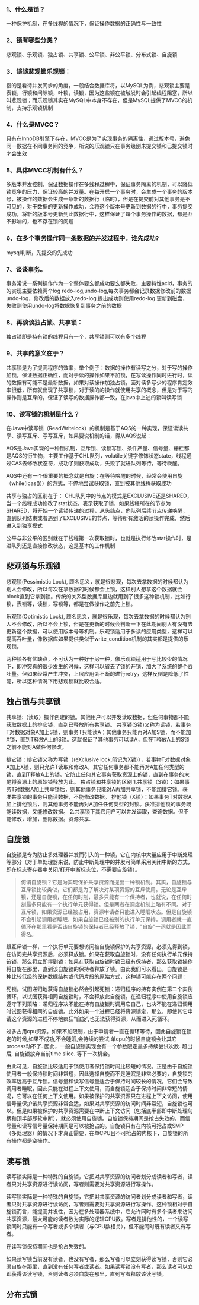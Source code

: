 ### 1、什么是锁？
一种保护机制，在多线程的情况下，保证操作数据的正确性与一致性

### 2、锁有哪些分类？
悲观锁、乐观锁、独占锁、共享锁、公平锁、非公平锁、分布式锁、自旋锁

### 3、谈谈悲观锁乐观锁：
指的是看待并发同步的角度，一般结合数据库将，以MySQL为例，悲观锁主要是表锁，行锁和间隙锁，叶锁，读锁，因为这些锁在被触发时会引起线程阻塞，所以叫悲观锁；而乐观锁其实在MySQL中本身不存在，但是MySQL提供了MVCC的机制，支持乐观锁机制

### 4、什么是MVCC？
只有在InnoDB引擎下存在，MVCC是为了实现事务的隔离性，通过版本号，避免同一数据在不同事务间的竞争，所说的乐观锁只在事务级别未提交锁和已提交锁时才会生效

### 5、具体MVCC机制有什么？
多版本并发控制，保证数据操作在多线程过程中，保证事务隔离的机制，可以降低锁竞争的压力，保证较高的并发量。在每开启一个事务时，会生成一个事务的版本号，被操作的数据会生成一条新的数据行（临时），但是在提交前对其他事务是不可见的，对于数据的更新操作成功，会将这个版本号更新到数据的行中，事务提交成功，将新的版本号更新到此数据行中，这样保证了每个事务操作的数据，都是互不影响的，也不存在锁的问题

### 6、在多个事务操作同一条数据的并发过程中，谁先成功?
mysql判断，先提交的先成功

### 7、谈谈事务。
事务常说一系列操作作为一个整体要么都成功要么都失败，主要特性acid，事务的的实现主要依赖两个log redo-log,undo-log,每次事务都会记录数据修改前的数据undo-log，修改后的数据放入redo-log,提出成功则使用redo-log 更新到磁盘，失败则使用undo-log将数据恢复到事务之前的数据

### 8、再谈谈独占锁、共享锁：
独占锁即是持有锁的线程只有一个，共享锁则可以有多个线程

### 9、共享的意义在于？
共享锁是为了提高程序的效率，举个例子：数据的操作有读写之分，对于写的操作加锁，保证数据正确性，而对于读的操作如果不加锁，在写读操作同时进行时，读的数据有可能不是最新数据，如果对读操作加独占锁，面对读多写少的程序肯定效率很低，所有就出现了共享锁，对于读的的操作就使用共享的概念，但是对于写的操作则是互斥的，保证了读写的数据操作都一致，在java中上述的锁叫读写锁

### 10、读写锁的机制是什么？
在Java中读写锁（ReadWritelock）的机制是基于AQS的一种实现，保证读读共享、读写互斥、写写互斥，如果要说机制的话，得从AQS说起：

AQS是Java实现的一种锁机制，互斥锁、读锁写锁、条件产量、信号量、栅栏都是AQS的衍生物，主要工作基于CHL队列，volatile关键字修饰状态state，线程通过CAS去修改状态符，成功了则获取成功，失败了就进队列等待，等待唤醒。

AQS中还有一个很重要的概念就是自旋：在等待唤醒的时候，经常会使用自旋（while(!cas())）的方式，不停地尝试获取锁，直到被其他线程获取成功

共享与独占的区别在于：
CHL队列中的节点的模式是EXCLUSIVE还是SHARED，当一个线程成功修改了stat状态，表示获取了锁，如果线程所在的节点为SHARED，将开始一个读锁传递的过程，从头结点，向队列后续节点传递唤醒，直到队列结束或者遇到了EXCLUSIVE的节点，等待所有激活的读操作完成，然后进入到独享模式

公平与非公平的区别就在于线程第一次获取锁时，也就是执行修改stat操作时，是进队列还是直接修改状态，这是基本的工作机制

## 悲观锁与乐观锁
悲观锁(Pessimistic Lock), 顾名思义，就是很悲观，每次去拿数据的时候都认为别人会修改，所以每次在拿数据的时候都会上锁，这样别人想拿这个数据就会block直到它拿到锁。传统的关系型数据库里边就用到了很多这种锁机制，比如行锁，表锁等，读锁，写锁等，都是在做操作之前先上锁。

乐观锁(Optimistic Lock), 顾名思义，就是很乐观，每次去拿数据的时候都认为别人不会修改，所以不会上锁，但是在更新的时候会判断一下在此期间别人有没有去更新这个数据，可以使用版本号等机制。乐观锁适用于多读的应用类型，这样可以提高吞吐量，像数据库如果提供类似于write_condition机制的其实都是提供的乐观锁。

两种锁各有优缺点，不可认为一种好于另一种，像乐观锁适用于写比较少的情况下，即冲突真的很少发生的时候，这样可以省去了锁的开销，加大了系统的整个吞吐量。但如果经常产生冲突，上层应用会不断的进行retry，这样反倒是降低了性能，所以这种情况下用悲观锁就比较合适。

## 独占锁与共享锁
共享锁:（读取）操作创建的锁。其他用户可以并发读取数据，但任何事物都不能获取数据上的排它锁，直到已释放所有共享锁。
共享锁(S锁)又称为读锁，若事务T对数据对象A加上S锁，则事务T只能读A；其他事务只能再对A加S锁，而不能加X锁，直到T释放A上的S锁。这就保证了其他事务可以读A，但在T释放A上的S锁之前不能对A做任何修改。

排它锁：排它锁又称为写锁（(eXclusive lock,简记为X锁)），若事物T对数据对象A加上X锁，则只允许T读取和修改A，其它任何事务都不能再对A加任何类型的锁，直到T释放A上的锁。它防止任何其它事务获取资源上的锁，直到在事务的末尾将资源上的原始锁释放为止。
独占锁和共享锁的区别
1.共享锁（S锁）：如果事务T对数据A加上共享锁后，则其他事务只能对A再加共享锁，不能加排它锁。获准共享锁的事务只能读数据，不能修改数据。
排他锁（X锁）：如果事务T对数据A加上排他锁后，则其他事务不能再对A加任任何类型的封锁。获准排他锁的事务既能读数据，又能修改数据。
2.共享锁下其它用户可以并发读取，查询数据。但不能修改，增加，删除数据。资源共享.
## 自旋锁
自旋锁是专为防止多处理器并发而引入的一种锁，它在内核中大量应用于中断处理等部分（对于单处理器来说，防止中断处理中的并发可简单采用关闭中断的方式，即在标志寄存器中关闭/打开中断标志位，不需要自旋锁）。

>何谓自旋锁？它是为实现保护共享资源而提出一种锁机制。其实，自旋锁与互斥锁比较类似，它们都是为了解决对某项资源的互斥使用。无论是互斥锁，还是自旋锁，在任何时刻，最多只能有一个保持者，也就说，在任何时刻最多只能有一个执行单元获得锁。但是两者在调度机制上略有不同。对于互斥锁，如果资源已经被占用，资源申请者只能进入睡眠状态。但是自旋锁不会引起调用者睡眠，如果自旋锁已经被别的执行单元保持，调用者就一直循环在那里看是否该自旋锁的保持者已经释放了锁，"自旋"一词就是因此而得名。

跟互斥锁一样，一个执行单元要想访问被自旋锁保护的共享资源，必须先得到锁，在访问完共享资源后，必须释放锁。如果在获取自旋锁时，没有任何执行单元保持该锁，那么将立即得到锁；如果在获取自旋锁时锁已经有保持者，那么获取锁操作将自旋在那里，直到该自旋锁的保持者释放了锁。由此我们可以看出，自旋锁是一种比较低级的保护数据结构或代码片段的原始方式，这种锁可能存在两个问题：

死锁。试图递归地获得自旋锁必然会引起死锁：递归程序的持有实例在第二个实例循环，以试图获得相同自旋锁时，不会释放此自旋锁。在递归程序中使用自旋锁应遵守下列策略：递归程序决不能在持有自旋锁时调用它自己，也决不能在递归调用时试图获得相同的自旋锁。此外如果一个进程已经将资源锁定，那么，即使其它申请这个资源的进程不停地疯狂“自旋”,也无法获得资源，从而进入死循环。

过多占用cpu资源。如果不加限制，由于申请者一直在循环等待，因此自旋锁在锁定的时候,如果不成功,不会睡眠,会持续的尝试,单cpu的时候自旋锁会让其它process动不了. 因此，一般自旋锁实现会有一个参数限定最多持续尝试次数. 超出后, 自旋锁放弃当前time slice. 等下一次机会。

由此可见，自旋锁比较适用于锁使用者保持锁时间比较短的情况。正是由于自旋锁使用者一般保持锁时间非常短，因此选择自旋而不是睡眠是非常必要的，自旋锁的效率远高于互斥锁。信号量和读写信号量适合于保持时间较长的情况，它们会导致调用者睡眠，因此只能在进程上下文使用，而自旋锁适合于保持时间非常短的情况，它可以在任何上下文使用。如果被保护的共享资源只在进程上下文访问，使用信号量保护该共享资源非常合适，如果对共享资源的访问时间非常短，自旋锁也可以。但是如果被保护的共享资源需要在中断上下文访问（包括底半部即中断处理句柄和顶半部即软中断），就必须使用自旋锁。自旋锁保持期间是抢占失效的，而信号量和读写信号量保持期间是可以被抢占的。自旋锁只有在内核可抢占或SMP（多处理器）的情况下才真正需要，在单CPU且不可抢占的内核下，自旋锁的所有操作都是空操作。

## 读写锁
读写锁实际是一种特殊的自旋锁，它把对共享资源的访问者划分成读者和写者，读者只对共享资源进行读访问，写者则需要对共享资源进行写操作。

读写锁实际是一种特殊的自旋锁，它把对共享资源的访问者划分成读者和写者，读者只对共享资源进行读访问，写者则需要对共享资源进行写操作。这种锁相对于自旋锁而言，能提高并发性，因为在多处理器系统中，它允许同时有多个读者来访问共享资源，最大可能的读者数为实际的逻辑CPU数。写者是排他性的，一个读写锁同时只能有一个写者或多个读者（与CPU数相关），但不能同时既有读者又有写者。

在读写锁保持期间也是抢占失效的。

如果读写锁当前没有读者，也没有写者，那么写者可以立刻获得读写锁，否则它必须自旋在那里，直到没有任何写者或读者。如果读写锁没有写者，那么读者可以立即获得该读写锁，否则读者必须自旋在那里，直到写者释放该读写锁。
## 分布式锁
